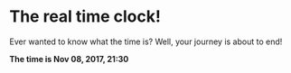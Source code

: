 # The real time clock!

Ever wanted to know what the time is? Well, your journey is about to end!

**The time is Nov 08, 2017, 21:30**